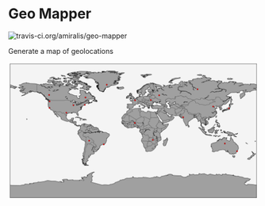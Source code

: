 Geo Mapper
==========
![travis-ci.org/amiralis/geo-mapper](http://travis-ci.org/amiralis/geo-mapper.png)

Generate a map of geolocations


![geo map](https://github.com/amiralis/geo-mapper/blob/master/include/map.png "Geo Map")
